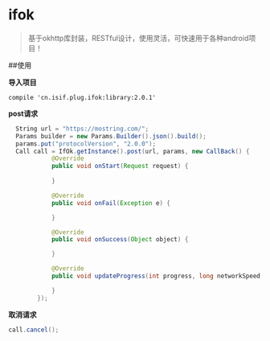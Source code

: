 # ifok

> 基于okhttp库封装，RESTful设计，使用灵活，可快速用于各种android项目！

##使用

**导入项目**
```
compile 'cn.isif.plug.ifok:library:2.0.1'
```

**post请求**
```java
  String url = "https://mostring.com/";
  Params builder = new Params.Builder().json().build();
  params.put("protocolVersion", "2.0.0");
  Call call = IfOk.getInstance().post(url, params, new CallBack() {
            @Override
            public void onStart(Request request) {
                
            }

            @Override
            public void onFail(Exception e) {

            }

            @Override
            public void onSuccess(Object object) {

            }

            @Override
            public void updateProgress(int progress, long networkSpeed, boolean done) {

            }
        });
```
**取消请求**
```java
call.cancel();
```
